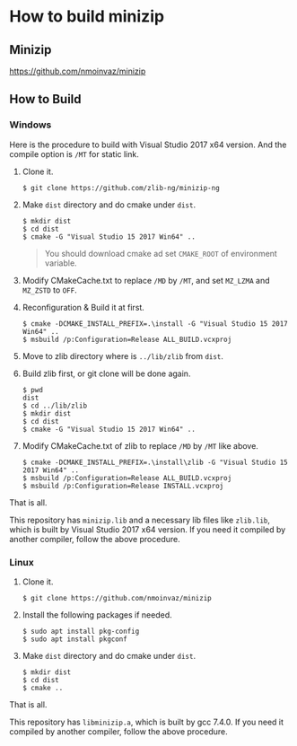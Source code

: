 # How to build minizip

## Minizip

https://github.com/nmoinvaz/minizip

## How to Build

### Windows

Here is the procedure to build with Visual Studio 2017 x64 version. And the compile option is `/MT` for static link.

1. Clone it.
    ```
    $ git clone https://github.com/zlib-ng/minizip-ng
    ```

2. Make `dist` directory and do cmake under `dist`.
    ```
    $ mkdir dist
    $ cd dist
    $ cmake -G "Visual Studio 15 2017 Win64" ..
    ```
   > You should download cmake ad set `CMAKE_ROOT` of environment variable.

3. Modify CMakeCache.txt to replace `/MD` by `/MT`, and set `MZ_LZMA` and `MZ_ZSTD` to `OFF`.

4. Reconfiguration & Build it at first.
    ```
    $ cmake -DCMAKE_INSTALL_PREFIX=.\install -G "Visual Studio 15 2017 Win64" ..
    $ msbuild /p:Configuration=Release ALL_BUILD.vcxproj
    ```

5. Move to zlib directory where is `../lib/zlib` from `dist`.

6. Build zlib first, or git clone will be done again.
    ```
    $ pwd
    dist
    $ cd ../lib/zlib
    $ mkdir dist
    $ cd dist
    $ cmake -G "Visual Studio 15 2017 Win64" ..
    ```

7. Modify CMakeCache.txt of zlib to replace `/MD` by `/MT` like above.
    ```
    $ cmake -DCMAKE_INSTALL_PREFIX=.\install\zlib -G "Visual Studio 15 2017 Win64" ..
    $ msbuild /p:Configuration=Release ALL_BUILD.vcxproj
    $ msbuild /p:Configuration=Release INSTALL.vcxproj
    ```

That is all.

This repository has `minizip.lib` and a necessary lib files like `zlib.lib`, which is built by Visual Studio 2017 x64 version.
If you need it compiled by another compiler, follow the above procedure.

### Linux

1. Clone it.
    ```
    $ git clone https://github.com/nmoinvaz/minizip
    ```

2. Install the following packages if needed.
    ```
    $ sudo apt install pkg-config
    $ sudo apt install pkgconf
    ```
3. Make `dist` directory and do cmake under `dist`.
    ```
    $ mkdir dist
    $ cd dist
    $ cmake ..
    ```

That is all.

This repository has `libminizip.a`, which is built by gcc 7.4.0. If you need it compiled by another compiler, follow the above procedure.

